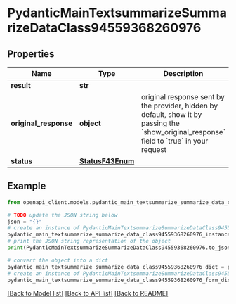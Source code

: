 # PydanticMainTextsummarizeSummarizeDataClass94559368260976


## Properties

Name | Type | Description | Notes
------------ | ------------- | ------------- | -------------
**result** | **str** |  | 
**original_response** | **object** | original response sent by the provider, hidden by default, show it by passing the &#x60;show_original_response&#x60; field to &#x60;true&#x60; in your request | [optional] 
**status** | [**StatusF43Enum**](StatusF43Enum.md) |  | 

## Example

```python
from openapi_client.models.pydantic_main_textsummarize_summarize_data_class94559368260976 import PydanticMainTextsummarizeSummarizeDataClass94559368260976

# TODO update the JSON string below
json = "{}"
# create an instance of PydanticMainTextsummarizeSummarizeDataClass94559368260976 from a JSON string
pydantic_main_textsummarize_summarize_data_class94559368260976_instance = PydanticMainTextsummarizeSummarizeDataClass94559368260976.from_json(json)
# print the JSON string representation of the object
print(PydanticMainTextsummarizeSummarizeDataClass94559368260976.to_json())

# convert the object into a dict
pydantic_main_textsummarize_summarize_data_class94559368260976_dict = pydantic_main_textsummarize_summarize_data_class94559368260976_instance.to_dict()
# create an instance of PydanticMainTextsummarizeSummarizeDataClass94559368260976 from a dict
pydantic_main_textsummarize_summarize_data_class94559368260976_form_dict = pydantic_main_textsummarize_summarize_data_class94559368260976.from_dict(pydantic_main_textsummarize_summarize_data_class94559368260976_dict)
```
[[Back to Model list]](../README.md#documentation-for-models) [[Back to API list]](../README.md#documentation-for-api-endpoints) [[Back to README]](../README.md)


